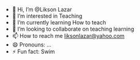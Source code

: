 - 👋 Hi, I’m @Likson Lazar
- 👀 I’m interested in Teaching
- 🌱 I’m currently learning How to teach
- 💞️ I’m looking to collaborate on teaching learning
- 📫 How to reach me liksonlazar@yahoo.com
- 😄 Pronouns: ...
- ⚡ Fun fact: Swim

<!---
LiksonLazar/LiksonLazar is a ✨ special ✨ repository because its `README.md` (this file) appears on your GitHub profile.
You can click the Preview link to take a look at your changes.
--->
